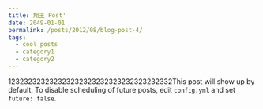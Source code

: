 ```yaml
---
title: 翔王 Post'
date: 2049-01-01
permalink: /posts/2012/08/blog-post-4/
tags:
  - cool posts
  - category1
  - category2
---
```


123232323232323232323232323232323232332This post will show up by default. To disable scheduling of future posts, edit `config.yml` and set `future: false`. 
